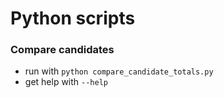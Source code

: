 # Python scripts

### Compare candidates
- run with `python compare_candidate_totals.py`
- get help with `--help`
